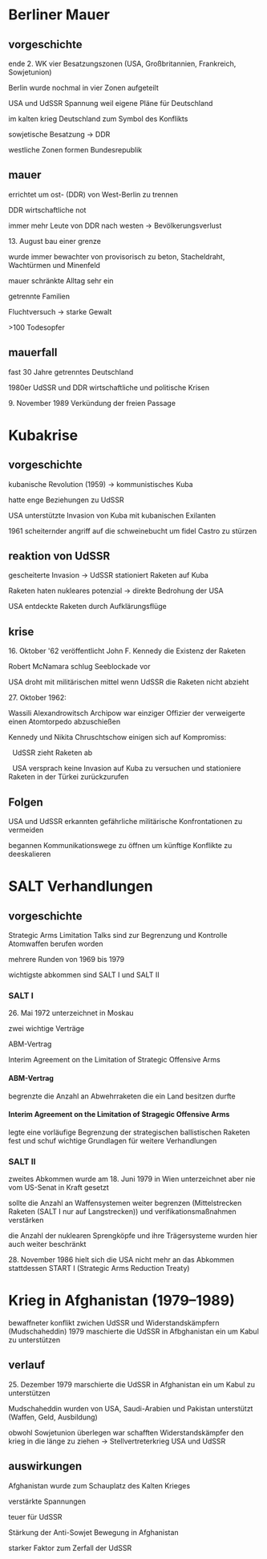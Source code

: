 # Berliner Mauer 

## vorgeschichte
ende 2. WK vier Besatzungszonen (USA, Großbritannien, Frankreich, Sowjetunion)

Berlin wurde nochmal in vier Zonen aufgeteilt

USA und UdSSR Spannung weil eigene Pläne für Deutschland

im kalten krieg Deutschland zum Symbol des Konflikts

sowjetische Besatzung -> DDR

westliche Zonen formen Bundesrepublik

## mauer
errichtet um ost- (DDR) von West-Berlin zu trennen

DDR wirtschaftliche not

immer mehr Leute von DDR nach westen -> Bevölkerungsverlust

13\. August bau einer grenze

wurde immer bewachter von provisorisch zu beton, Stacheldraht, Wachtürmen und Minenfeld

mauer schränkte Alltag sehr ein

getrennte Familien

Fluchtversuch -> starke Gewalt

\>100 Todesopfer

## mauerfall
fast 30 Jahre getrenntes Deutschland

1980er UdSSR und DDR wirtschaftliche und politische Krisen

9\. November 1989 Verkündung der freien Passage

# Kubakrise 

## vorgeschichte
kubanische Revolution (1959) -> kommunistisches Kuba

hatte enge Beziehungen zu UdSSR

USA unterstützte Invasion von Kuba mit kubanischen Exilanten

1961 scheiternder angriff auf die schweinebucht um fidel Castro zu stürzen

## reaktion von UdSSR
gescheiterte Invasion -> UdSSR stationiert Raketen auf Kuba

Raketen haten nukleares potenzial -> direkte Bedrohung der USA

USA entdeckte Raketen durch Aufklärungsflüge

## krise
16\. Oktober '62 veröffentlicht John F. Kennedy die Existenz der Raketen

Robert McNamara schlug Seeblockade vor

USA droht mit militärischen mittel wenn UdSSR die Raketen nicht abzieht

27\. Oktober 1962:

Wassili Alexandrowitsch Archipow war einziger Offizier der verweigerte einen Atomtorpedo abzuschießen

Kennedy und Nikita Chruschtschow einigen sich auf Kompromiss:

  UdSSR zieht Raketen ab

  USA versprach keine Invasion auf Kuba zu versuchen und stationiere Raketen in der Türkei zurückzurufen

## Folgen
USA und UdSSR erkannten gefährliche militärische Konfrontationen zu vermeiden

begannen Kommunikationswege zu öffnen um künftige Konflikte zu deeskalieren

# SALT Verhandlungen

## vorgeschichte
Strategic Arms Limitation Talks sind zur Begrenzung und Kontrolle Atomwaffen berufen worden

mehrere Runden von 1969 bis 1979

wichtigste abkommen sind SALT I und SALT II

### SALT I
26\. Mai 1972 unterzeichnet in Moskau

zwei wichtige Verträge

ABM-Vertrag

Interim Agreement on the Limitation of Strategic Offensive Arms

#### ABM-Vertrag
begrenzte die Anzahl an Abwehrraketen die ein Land besitzen durfte

#### Interim Agreement on the Limitation of Stragegic Offensive Arms
legte eine vorläufige Begrenzung der strategischen ballistischen Raketen fest und schuf wichtige Grundlagen für weitere Verhandlungen

### SALT II
zweites Abkommen wurde am 18. Juni 1979 in Wien unterzeichnet aber nie vom US-Senat in Kraft gesetzt

sollte die Anzahl an Waffensystemen weiter begrenzen (Mittelstrecken Raketen (SALT I nur auf Langstrecken)) und verifikationsmaßnahmen verstärken

die Anzahl der nuklearen Sprengköpfe und ihre Trägersysteme wurden hier auch weiter beschränkt

28\. November 1986 hielt sich die USA nicht mehr an das Abkommen stattdessen START I (Strategic Arms Reduction Treaty)

# Krieg in Afghanistan (1979–1989)

bewaffneter konflikt zwichen UdSSR und Widerstandskämpfern (Mudschaheddin)
1979 maschierte die UdSSR in Afbghanistan ein um Kabul zu unterstützen

## verlauf
25\. Dezember 1979 marschierte die UdSSR in Afghanistan ein um Kabul zu unterstützen

Mudschaheddin wurden von USA, Saudi-Arabien und Pakistan unterstützt (Waffen, Geld, Ausbildung)

obwohl Sowjetunion überlegen war schafften Widerstandskämpfer den krieg in die länge zu ziehen -> Stellvertreterkrieg USA und UdSSR

## auswirkungen
Afghanistan wurde zum Schauplatz des Kalten Krieges

verstärkte Spannungen

teuer für UdSSR

Stärkung der Anti-Sowjet Bewegung in Afghanistan

starker Faktor zum Zerfall der UdSSR
